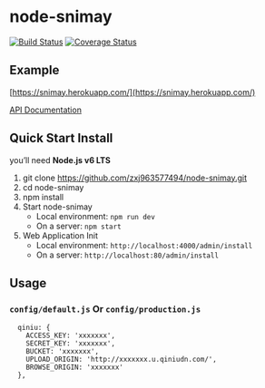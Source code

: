 # node-snimay

[![Build Status](https://travis-ci.org/zxj963577494/node-snimay.svg?branch=promise)](https://travis-ci.org/zxj963577494/node-snimay)
[![Coverage Status](https://coveralls.io/repos/github/zxj963577494/node-snimay/badge.svg?branch=promise)](https://coveralls.io/github/zxj963577494/node-snimay?branch=promise)

## Example

[https://snimay.herokuapp.com/](https://snimay.herokuapp.com/)

[API Documentation](https://github.com/zxj963577494/node-snimay/blob/promise/API.md)

## Quick Start Install

you’ll need **Node.js v6 LTS**

1. git clone https://github.com/zxj963577494/node-snimay.git
1. cd node-snimay
1. npm install
1. Start node-snimay
    - Local environment: `npm run dev`
    - On a server: `npm start`
1. Web Application Init
    - Local environment: `http://localhost:4000/admin/install`
    - On a server: `http://localhost:80/admin/install`

## Usage

### ```config/default.js``` Or ```config/production.js```

```
  qiniu: {
    ACCESS_KEY: 'xxxxxxx',
    SECRET_KEY: 'xxxxxxx',
    BUCKET: 'xxxxxxx',
    UPLOAD_ORIGIN: 'http://xxxxxxx.u.qiniudn.com/',
    BROWSE_ORIGIN: 'xxxxxxx'
  },
```



